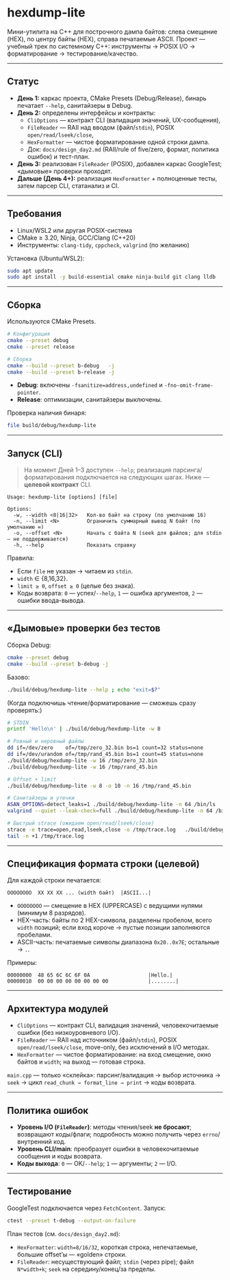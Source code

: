 # hexdump-lite

Мини-утилита на C++ для построчного дампа байтов: слева смещение (HEX), по центру байты (HEX), справа печатаемые ASCII. Проект — учебный трек по системному C++: инструменты → POSIX I/O → форматирование → тестирование/качество.

---

## Статус

- **День 1:** каркас проекта, CMake Presets (Debug/Release), бинарь печатает `--help`, санитайзеры в Debug.  
- **День 2:** определены интерфейсы и контракты:
  - `CliOptions` — контракт CLI (валидация значений, UX-сообщения),
  - `FileReader` — RAII над вводом (файл/`stdin`), POSIX `open/read/lseek/close`,
  - `HexFormatter` — чистое форматирование одной строки дампа.
  - Док: `docs/design_day2.md` (RAII/rule of five/zero, формат, политика ошибок) и тест-план.
- **День 3:** реализован `FileReader` (POSIX), добавлен каркас GoogleTest; «дымовые» проверки проходят.
- **Дальше (День 4+):** реализация `HexFormatter` + полноценные тесты, затем парсер CLI, статанализ и CI.

---

## Требования

- Linux/WSL2 или другая POSIX-система  
- CMake ≥ 3.20, Ninja, GCC/Clang (C++20)  
- Инструменты: `clang-tidy`, `cppcheck`, `valgrind` (по желанию)

Установка (Ubuntu/WSL2):
```bash
sudo apt update
sudo apt install -y build-essential cmake ninja-build git clang lldb                     cppcheck clang-tidy valgrind
```

---

## Сборка

Используются CMake Presets.

```bash
# Конфигурация
cmake --preset debug
cmake --preset release

# Сборка
cmake --build --preset b-debug   -j
cmake --build --preset b-release -j
```

- **Debug**: включены `-fsanitize=address,undefined` и `-fno-omit-frame-pointer`.  
- **Release**: оптимизации, санитайзеры выключены.

Проверка наличия бинаря:
```bash
file build/debug/hexdump-lite
```

---

## Запуск (CLI)

> На момент Дней 1–3 доступен `--help`; реализация парсинга/форматирования подключается на следующих шагах. Ниже — **целевой контракт** CLI.

```
Usage: hexdump-lite [options] [file]

Options:
  -w, --width <8|16|32>   Кол-во байт на строку (по умолчанию 16)
  -n, --limit <N>         Ограничить суммарный вывод N байт (по умолчанию ∞)
  -o, --offset <N>        Начать с байта N (seek для файлов; для stdin — не поддерживается)
  -h, --help              Показать справку
```

Правила:
- Если `file` не указан → читаем из `stdin`.  
- `width` ∈ {8,16,32}.  
- `limit ≥ 0`, `offset ≥ 0` (целые без знака).  
- Коды возврата: `0` — успех/`--help`, `1` — ошибка аргументов, `2` — ошибки ввода-вывода.

---

## «Дымовые» проверки без тестов

Сборка Debug:
```bash
cmake --preset debug
cmake --build --preset b-debug -j
```

Базово:
```bash
./build/debug/hexdump-lite --help ; echo "exit=$?"
```

(Когда подключишь чтение/форматирование — сможешь сразу проверять:)
```bash
# STDIN
printf 'Hello\n' | ./build/debug/hexdump-lite -w 8

# Ровный и неровный файлы
dd if=/dev/zero    of=/tmp/zero_32.bin bs=1 count=32 status=none
dd if=/dev/urandom of=/tmp/rand_45.bin bs=1 count=45 status=none
./build/debug/hexdump-lite -w 16 /tmp/zero_32.bin
./build/debug/hexdump-lite -w 16 /tmp/rand_45.bin

# Offset + limit
./build/debug/hexdump-lite -w 8 -o 10 -n 16 /tmp/rand_45.bin

# Санитайзеры и утечки
ASAN_OPTIONS=detect_leaks=1 ./build/debug/hexdump-lite -n 64 /bin/ls
valgrind --quiet --leak-check=full ./build/debug/hexdump-lite -n 64 /bin/ls

# Быстрый strace (ожидаем open/read/lseek/close)
strace -e trace=open,read,lseek,close -o /tmp/trace.log   ./build/debug/hexdump-lite -n 16 /tmp/zero_32.bin
tail -n +1 /tmp/trace.log
```

---

## Спецификация формата строки (целевой)

Для каждой строки печатается:

```
OOOOOOOO  XX XX XX ... (width байт)  |ASCII...|
```

- `OOOOOOOO` — смещение в HEX (UPPERCASE) с ведущими нулями (минимум 8 разрядов).  
- HEX-часть: байты по 2 HEX-символа, разделены пробелом, всего `width` позиций; если вход короче → пустые позиции заполняются пробелами.  
- ASCII-часть: печатаемые символы диапазона `0x20..0x7E`; остальные → `.`.

Примеры:
```
00000000  48 65 6C 6C 6F 0A                   |Hello.|
00000010  00 00 00 00 00 00 00 00             |........|
```

---

## Архитектура модулей

- `CliOptions` — контракт CLI, валидация значений, человекочитаемые ошибки (без низкоуровневого I/O).  
- `FileReader` — RAII над источником (файл/`stdin`), POSIX `open/read/lseek/close`, move-only, без исключений в I/O методах.  
- `HexFormatter` — чистое форматирование: на вход смещение, окно байтов и `width`; на выход — готовая строка.

`main.cpp` — только «склейка»: парсинг/валидация → выбор источника → `seek` → цикл `read_chunk → format_line → print` → коды возврата.

---

## Политика ошибок

- **Уровень I/O (`FileReader`)**: методы чтения/seek **не бросают**; возвращают коды/флаги; подробность можно получить через `errno`/внутренний код.  
- **Уровень CLI/main**: преобразует ошибки в человекочитаемые сообщения и коды возврата.  
- **Коды выхода**: `0` — OK/`--help`; `1` — аргументы; `2` — I/O.

---

## Тестирование

GoogleTest подключается через `FetchContent`. Запуск:
```bash
ctest --preset t-debug --output-on-failure
```

План тестов (см. `docs/design_day2.md`):
- `HexFormatter`: `width=8/16/32`, короткая строка, непечатаемые, большие offset’ы — «golden» строки.  
- `FileReader`: несуществующий файл; `stdin` (через pipe); файл `N*width+k`; `seek` на середину/конец/за пределы.